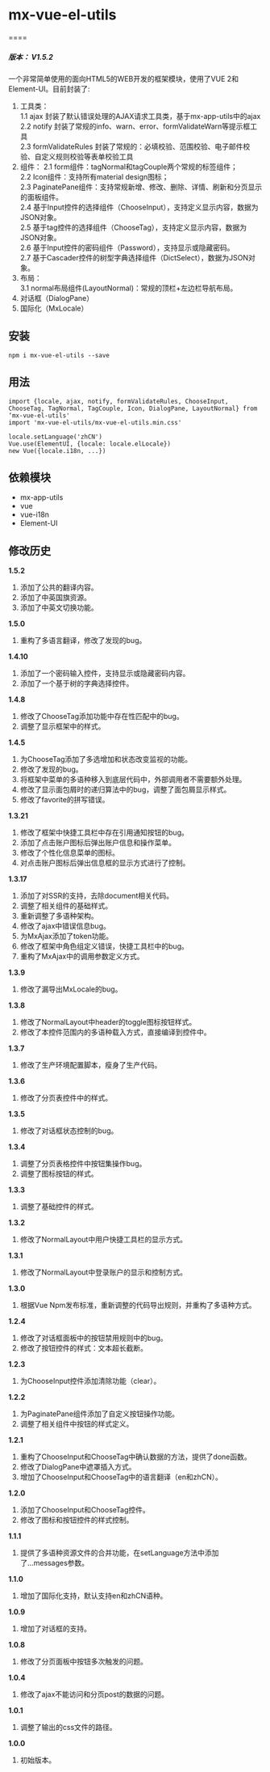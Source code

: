 # mx-vue-el-utils
====
<h5>版本： V1.5.2</h5>
一个非常简单使用的面向HTML5的WEB开发的框架模块，使用了VUE 2和Element-UI。目前封装了:

1. 工具类：<br/>
  1.1 ajax 封装了默认错误处理的AJAX请求工具类，基于mx-app-utils中的ajax<br/>
  2.2 notify 封装了常规的info、warn、error、formValidateWarn等提示框工具<br/>
  2.3 formValidateRules 封装了常规的：必填校验、范围校验、电子邮件校验、自定义规则校验等表单校验工具<br/>
2. 组件：
  2.1 form组件：tagNormal和tagCouple两个常规的标签组件；<br/>
  2.2 Icon组件：支持所有material design图标；<br/>
  2.3 PaginatePane组件：支持常规新增、修改、删除、详情、刷新和分页显示的面板组件。<br/>
  2.4 基于Input控件的选择组件（ChooseInput），支持定义显示内容，数据为JSON对象。<br/>
  2.5 基于tag控件的选择组件（ChooseTag），支持定义显示内容，数据为JSON对象。<br/>
  2.6 基于Input控件的密码组件（Password），支持显示或隐藏密码。<br/>
  2.7 基于Cascader控件的树型字典选择组件（DictSelect），数据为JSON对象。<br/>
3. 布局：<br/>
  3.1 normal布局组件(LayoutNormal)：常规的顶栏+左边栏导航布局。<br/>
4. 对话框（DialogPane）<br/>
5. 国际化（MxLocale）

## 安装
    npm i mx-vue-el-utils --save

## 用法
    import {locale, ajax, notify, formValidateRules, ChooseInput, ChooseTag, TagNormal, TagCouple, Icon, DialogPane, LayoutNormal} from ‘mx-vue-el-utils'
    import 'mx-vue-el-utils/mx-vue-el-utils.min.css'

    locale.setLanguage('zhCN')
    Vue.use(ElementUI, {locale: locale.elLocale})
    new Vue({locale.i18n, ...})

## 依赖模块
- mx-app-utils
- vue
- vue-i18n
- Element-UI


## 修改历史
**1.5.2**<br>
1. 添加了公共的翻译内容。
2. 添加了中英国旗资源。
3. 添加了中英文切换功能。

**1.5.0**<br>
1. 重构了多语言翻译，修改了发现的bug。

**1.4.10**<br>
1. 添加了一个密码输入控件，支持显示或隐藏密码内容。
2. 添加了一个基于树的字典选择控件。

**1.4.8**<br>
1. 修改了ChooseTag添加功能中存在性匹配中的bug。
2. 调整了显示框架中的样式。

**1.4.5**<br>
1. 为ChooseTag添加了多选增加和状态改变监视的功能。
2. 修改了发现的bug。
3. 将框架中菜单的多语种移入到底层代码中，外部调用者不需要额外处理。
4. 修改了显示面包屑时的递归算法中的bug，调整了面包屑显示样式。
5. 修改了favorite的拼写错误。

**1.3.21**<br>
1. 修改了框架中快捷工具栏中存在引用通知按钮的bug。
2. 添加了点击账户图标后弹出账户信息和操作菜单。
3. 修改了个性化信息菜单的图标。
4. 对点击账户图标后弹出信息框的显示方式进行了控制。

**1.3.17**<br>
1. 添加了对SSR的支持，去除document相关代码。
2. 调整了相关组件的基础样式。
3. 重新调整了多语种架构。
4. 修改了ajax中错误信息bug。
5. 为MxAjax添加了token功能。
6. 修改了框架中角色组定义错误，快捷工具栏中的bug。
7. 重构了MxAjax中的调用参数定义方式。

**1.3.9**<br>
1. 修改了漏导出MxLocale的bug。

**1.3.8**<br>
1. 修改了NormalLayout中header的toggle图标按钮样式。
2. 修改了本控件范围内的多语种载入方式，直接编译到控件中。

**1.3.7**<br>
1. 修改了生产环境配置脚本，瘦身了生产代码。

**1.3.6**<br>
1. 修改了分页表控件中的样式。

**1.3.5**<br>
1. 修改了对话框状态控制的bug。

**1.3.4**<br>
1. 调整了分页表格控件中按钮集操作bug。
2. 调整了图标按钮的样式。

**1.3.3**<br>
1. 调整了基础控件的样式。

**1.3.2**<br>
1. 修改了NormalLayout中用户快捷工具栏的显示方式。

**1.3.1**<br>
1. 修改了NormalLayout中登录账户的显示和控制方式。

**1.3.0**<br>
1. 根据Vue Npm发布标准，重新调整的代码导出规则，并重构了多语种方式。

**1.2.4**<br>
1. 修改了对话框面板中的按钮禁用规则中的bug。
2. 修改了按钮控件的样式：文本超长截断。

**1.2.3**<br>
1. 为ChooseInput控件添加清除功能（clear）。

**1.2.2**<br>
1. 为PaginatePane组件添加了自定义按钮操作功能。
2. 调整了相关组件中按钮的样式定义。

**1.2.1**<br>
1. 重构了ChooseInput和ChooseTag中确认数据的方法，提供了done函数。
2. 修改了DialogPane中遮罩插入方式。
3. 增加了ChooseInput和ChooseTag中的语言翻译（en和zhCN）。

**1.2.0**<br>
1. 添加了ChooseInput和ChooseTag控件。
2. 修改了图标和按钮控件的样式控制。

**1.1.1**<br>
1. 提供了多语种资源文件的合并功能，在setLanguage方法中添加了...messages参数。

**1.1.0**<br>
1. 增加了国际化支持，默认支持en和zhCN语种。

**1.0.9**<br>
1. 增加了对话框的支持。

**1.0.8**<br>
1. 修改了分页面板中按钮多次触发的问题。

**1.0.4**<br>
1. 修改了ajax不能访问和分页post的数据的问题。

**1.0.1**<br>
1. 调整了输出的css文件的路径。

**1.0.0**<br>
1. 初始版本。
